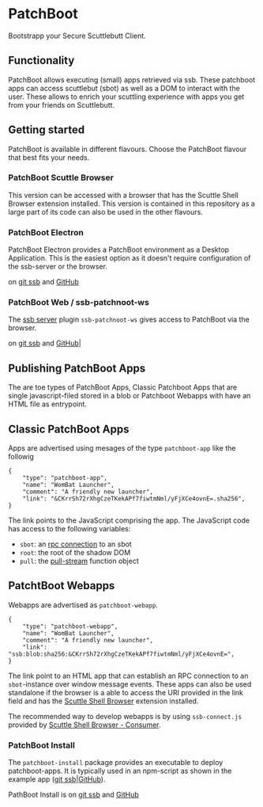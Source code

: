 # PatchBoot

Bootstrapp your Secure Scuttlebutt Client.

## Functionality

PatchBoot allows executing (small) apps retrieved via ssb. These patchboot apps can access scuttlebut (sbot) as well as a DOM to interact with the user. These allows to enrich your scuttling experience with apps you get from your friends on Scuttlebutt.

## Getting started

PatchBoot is available in different flavours. Choose the PatchBoot flavour that best fits your needs.

### PatchBoot Scuttle Browser

This version can be accessed with a browser that has the Scuttle Shell Browser extension installed. This version is contained in this repository as a large part of its code can also be used in the other flavours.

### PatchBoot Electron

PatchBoot Electron provides a PatchBoot environment as a Desktop Application. This is the easiest option as it doesn't require configuration of the ssb-server or the browser.

on [git ssb](http://localhost:7718/%25kpL5iXptJ9tE4Otr%2FT292O1wXhILwyJ1uL9fEvuzu8o%3D.sha256) and [GitHub](https://github.com/retog/patchboot-electron)

### PatchBoot Web / ssb-patchnoot-ws

The [ssb server](https://github.com/ssbc/ssb-server) plugin `ssb-patchnoot-ws` gives access to PatchBoot via the browser.

on [git ssb](http://localhost:7718/%25i0elaPNUwbdizoEA0Vu882FgBpyopA1zJaf%2FyTImc9k%3D.sha256) and [GitHub](https://github.com/retog/ssb-patchboot-ws)|

## Publishing PatchBoot Apps

The are toe types of PatchBoot Apps, Classic Patchboot Apps that are single javascript-filed stored in a blob or Patchboot Webapps with have an HTML file as entrypoint.

## Classic PatchBoot Apps

Apps are advertised using mesages of the type `patchboot-app` like the followig

```
{
    "type": "patchboot-app",
    "name": "WomBat Launcher",
    "comment": "A friendly new launcher",
    "link": "&CKrrSh72rXhgCzeTKekAPf7fiwtmNml/yFjXCe4ovnE=.sha256",
}
```
The link points to the JavaScript comprising the app. The JavaScript code has access to the following variables:

- `sbot`: an [rpc connection](https://ssbc.github.io/scuttlebutt-protocol-guide/#rpc-protocol) to an sbot
- `root`: the root of the shadow DOM
- `pull`: the [pull-stream](https://github.com/pull-stream/pull-stream) function object

## PatchtBoot Webapps

Webapps are advertised as `patchboot-webapp`.

```
{
    "type": "patchboot-webapp",
    "name": "WomBat Launcher",
    "comment": "A friendly new launcher",
    "link": "ssb:blob:sha256:&CKrrSh72rXhgCzeTKekAPf7fiwtmNml/yFjXCe4ovnE=",
}
```

The link point to an HTML app that can establish an RPC connection to an `sbot`-instance over window message events. These apps can also be used standalone if the browser is a able to access the URI provided in the link field and has the [Scuttle Shell Browser](https://github.com/retog/scuttle-shell-browser/) extension installed.

The recommended way to develop webapps is by using `ssb-connect.js` provided by [Scuttle Shell Browser - Consumer](https://github.com/retog/scuttle-shell-browser/tree/master/consumer).


### PatchBoot Install

The `patchboot-install` package provides an executable to deploy patchboot-apps. It is typically used in an npm-script as shown in the example app ([git ssb](http://localhost:7718/%25twbtHOe0su5W7DKukx8lI9YCqIhC6HoYbNstHLLjEe4%3D.sha256)|[GitHub](https://github.com/retog/patchboot-example-app)).

PathBoot Install is on [git ssb](http://localhost:7718/%25QiwZCEBr%2BVjz8iAJA1azXykvFHXCB%2FYINbDAoBtOw88%3D.sha256) and [GitHub](https://github.com/retog/patchboot-install)

